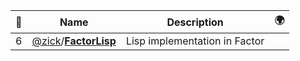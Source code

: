 |:star2: | Name | Description | 🌍|
|---|---|---|---|
|6|[@zick](https://github.com/zick)/[**FactorLisp**](https://github.com/zick/FactorLisp)|Lisp implementation in Factor||

